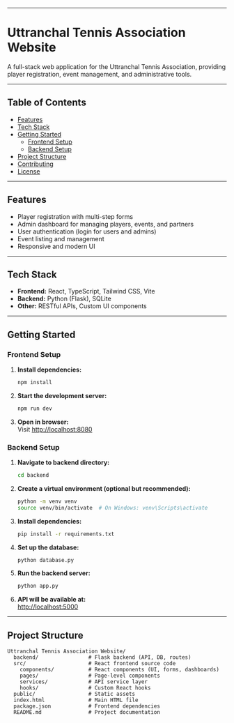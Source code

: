 
---

# Uttranchal Tennis Association Website

A full-stack web application for the Uttranchal Tennis Association, providing player registration, event management, and administrative tools.

---

## Table of Contents

- [Features](#features)
- [Tech Stack](#tech-stack)
- [Getting Started](#getting-started)
  - [Frontend Setup](#frontend-setup)
  - [Backend Setup](#backend-setup)
- [Project Structure](#project-structure)
- [Contributing](#contributing)
- [License](#license)

---

## Features

- Player registration with multi-step forms
- Admin dashboard for managing players, events, and partners
- User authentication (login for users and admins)
- Event listing and management
- Responsive and modern UI

---

## Tech Stack

- **Frontend:** React, TypeScript, Tailwind CSS, Vite
- **Backend:** Python (Flask), SQLite
- **Other:** RESTful APIs, Custom UI components

---

## Getting Started

### Frontend Setup

1. **Install dependencies:**
   ```bash
   npm install
   ```
2. **Start the development server:**
   ```bash
   npm run dev
   ```
3. **Open in browser:**  
   Visit [http://localhost:8080](http://localhost:8080)

### Backend Setup

1. **Navigate to backend directory:**
   ```bash
   cd backend
   ```
2. **Create a virtual environment (optional but recommended):**
   ```bash
   python -m venv venv
   source venv/bin/activate  # On Windows: venv\Scripts\activate
   ```
3. **Install dependencies:**
   ```bash
   pip install -r requirements.txt
   ```
4. **Set up the database:**
   ```bash
   python database.py
   ```
5. **Run the backend server:**
   ```bash
   python app.py
   ```
6. **API will be available at:**  
   [http://localhost:5000](http://localhost:5000)

---

## Project Structure

```
Uttranchal Tennis Association Website/
  backend/                # Flask backend (API, DB, routes)
  src/                    # React frontend source code
    components/           # React components (UI, forms, dashboards)
    pages/                # Page-level components
    services/             # API service layer
    hooks/                # Custom React hooks
  public/                 # Static assets
  index.html              # Main HTML file
  package.json            # Frontend dependencies
  README.md               # Project documentation
```

